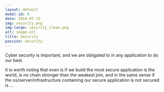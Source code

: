 ```yaml
---
layout: default
modal-id: 8
date: 2014-07-15
img: security.png
img-large: security_clean.png
alt: image-alt
title: Security
passion: Security
---
```

Cyber security is important, and we are obligated to in any application to do our best.

It is worth noting that even is if we build the most secure application is the world, is no chain stronger than the weakest join, and in the same sense if the os/server/infrastructure containing our secure application is not secured is ...